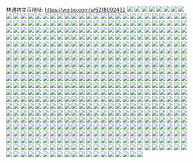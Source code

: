 林遇初主页地址: https://weibo.com/u/5218092432 
![](https://wx4.sinaimg.cn/mw2000/005H8Adagy1h8uci0vxz4j30u0140wja.jpg) 
![](https://wx4.sinaimg.cn/mw2000/005H8Adagy1h8tgzbmassj30rg12n78b.jpg) 
![](https://wx4.sinaimg.cn/mw2000/005H8Adagy1h8tgzc10wej30if09nt9c.jpg) 
![](https://wx4.sinaimg.cn/mw2000/005H8Adagy1h8tfuc4hd1j30u0140wkc.jpg) 
![](https://wx4.sinaimg.cn/mw2000/005H8Adagy1h8tfubpy7wj30u0140jwg.jpg) 
![](https://wx4.sinaimg.cn/mw2000/005H8Adagy1h8sbenghc0j30u0140wmh.jpg) 
![](https://wx4.sinaimg.cn/mw2000/005H8Adagy1h8rrro0o17j30u0140tgj.jpg) 
![](https://wx4.sinaimg.cn/mw2000/005H8Adagy1h8rrrnfdrrj30u0140wkg.jpg) 
![](https://wx4.sinaimg.cn/mw2000/005H8Adagy1h8rrrqnq3xj30u0140gqw.jpg) 
![](https://wx4.sinaimg.cn/mw2000/005H8Adagy1h8rrrr3ou7j30u013owkb.jpg) 
![](https://wx4.sinaimg.cn/mw2000/005H8Adagy1h8rrrt1ipgj30u0140dl9.jpg) 
![](https://wx4.sinaimg.cn/mw2000/005H8Adagy1h8rrrqaj91j30u0142n1r.jpg) 
![](https://wx4.sinaimg.cn/mw2000/005H8Adagy1h8otba66idj30u0140ahv.jpg) 
![](https://wx4.sinaimg.cn/mw2000/005H8Adagy1h8n7u1azaej30u01t245n.jpg) 
![](https://wx4.sinaimg.cn/mw2000/005H8Adagy1h8n7tqxzilj30u01t2dly.jpg) 
![](https://wx4.sinaimg.cn/mw2000/005H8Adagy1h8mk309jy1j30u01407am.jpg) 
![](https://wx4.sinaimg.cn/mw2000/005H8Adagy1h8mk2zjh3cj30u0140dlx.jpg) 
![](https://wx4.sinaimg.cn/mw2000/005H8Adagy1h8mjf3ofo6j30pi0hv407.jpg) 
![](https://wx4.sinaimg.cn/mw2000/005H8Adagy1h8mhmccnaej30u013zjvn.jpg) 
![](https://wx4.sinaimg.cn/mw2000/005H8Adagy1h8mhme6ibxj30u014078c.jpg) 
![](https://wx4.sinaimg.cn/mw2000/005H8Adagy1h8mhmeobx6j30u0140whr.jpg) 
![](https://wx4.sinaimg.cn/mw2000/005H8Adagy1h8k5on6xk4j30u01t2n4l.jpg) 
![](https://wx4.sinaimg.cn/mw2000/005H8Adagy1h8k5sbjcanj30u01t245d.jpg) 
![](https://wx4.sinaimg.cn/mw2000/005H8Adagy1h8k5salxkgj30u01t2dn3.jpg) 
![](https://wx4.sinaimg.cn/mw2000/005H8Adagy1h8k5silh2wj30u01t245i.jpg) 
![](https://wx4.sinaimg.cn/mw2000/005H8Adagy1h8k5vsl9zbj30u01t20y7.jpg) 
![](https://wx4.sinaimg.cn/mw2000/005H8Adagy1h8k5t1z4xbj30u01t2dmj.jpg) 
![](https://wx4.sinaimg.cn/mw2000/005H8Adagy1h8k5uxdai3j30j915qq4t.jpg) 
![](https://wx4.sinaimg.cn/mw2000/005H8Adagy1h8k5wsxc8tj30u01t2agw.jpg) 
![](https://wx4.sinaimg.cn/mw2000/005H8Adagy1h8jrtx0l2ij30u01t2tfl.jpg) 
![](https://wx4.sinaimg.cn/mw2000/005H8Adagy1h8j2kt6mxlj30m10vpq5o.jpg) 
![](https://wx4.sinaimg.cn/mw2000/005H8Adagy1h8j2ktk8bxj31780u0n05.jpg) 
![](https://wx4.sinaimg.cn/mw2000/005H8Adagy1h8isvssxcqj30u0141dke.jpg) 
![](https://wx4.sinaimg.cn/mw2000/005H8Adagy1h8isvqm7a5j30u014046m.jpg) 
![](https://wx4.sinaimg.cn/mw2000/005H8Adagy1h8isvoosxhj30u0140ahv.jpg) 
![](https://wx4.sinaimg.cn/mw2000/005H8Adagy1h8isvsalckj30u0140k0u.jpg) 
![](https://wx4.sinaimg.cn/mw2000/005H8Adagy1h8gqphkld5j30u00u00xa.jpg) 
![](https://wx4.sinaimg.cn/mw2000/005H8Adagy1h8gqpga5jvj30r80r8dl7.jpg) 
![](https://wx4.sinaimg.cn/mw2000/005H8Adagy1h8gope0bytj30u0140tf2.jpg) 
![](https://wx4.sinaimg.cn/mw2000/005H8Adagy1h8c0c95eb5j30u00u0tcc.jpg) 
![](https://wx4.sinaimg.cn/mw2000/005H8Adagy1h886thdx7yj30u013zafx.jpg) 
![](https://wx4.sinaimg.cn/mw2000/005H8Adagy1h886y6u57uj30n607umxl.jpg) 
![](https://wx4.sinaimg.cn/mw2000/005H8Adagy1h84x9j7yltj30u01hbqec.jpg) 
![](https://wx4.sinaimg.cn/mw2000/005H8Adagy1h84l3faquuj30u014043h.jpg) 
![](https://wx4.sinaimg.cn/mw2000/005H8Adagy1h84l3dae3tj30u014l11z.jpg) 
![](https://wx4.sinaimg.cn/mw2000/005H8Adagy1h84l3gfbtpj30u01hdqbj.jpg) 
![](https://wx4.sinaimg.cn/mw2000/005H8Adagy1h84l3ft9qvj30u0140jwk.jpg) 
![](https://wx4.sinaimg.cn/mw2000/005H8Adagy1h84l3eis9aj30u0140qau.jpg) 
![](https://wx4.sinaimg.cn/mw2000/005H8Adagy1h84l3gwzbzj30u0140akx.jpg) 
![](https://wx4.sinaimg.cn/mw2000/005H8Adagy1h84l3dttqaj30u014ith7.jpg) 
![](https://wx4.sinaimg.cn/mw2000/005H8Adagy1h84l3hhxjkj30u0140dr5.jpg) 
![](https://wx4.sinaimg.cn/mw2000/005H8Adagy1h81imgfh30j30u0140tfk.jpg) 
![](https://wx4.sinaimg.cn/mw2000/005H8Adagy1h81imcrf12j30u01hcn58.jpg) 
![](https://wx4.sinaimg.cn/mw2000/005H8Adagy1h81infwm28j31hc0u0qaw.jpg) 
![](https://wx4.sinaimg.cn/mw2000/005H8Adagy1h81imdpipyj30u0140teu.jpg) 
![](https://wx4.sinaimg.cn/mw2000/005H8Adagy1h81infbmesj31hc0u0tgw.jpg) 
![](https://wx4.sinaimg.cn/mw2000/005H8Adagy1h81imf2mpbj31400u0agv.jpg) 
![](https://wx4.sinaimg.cn/mw2000/005H8Adagy1h80c1517jyj31400u0wl6.jpg) 
![](https://wx4.sinaimg.cn/mw2000/005H8Adagy1h7y1os021rj30u0140n27.jpg) 
![](https://wx4.sinaimg.cn/mw2000/005H8Adagy1h7y1oo6ipxj30u0140tes.jpg) 
![](https://wx4.sinaimg.cn/mw2000/005H8Adagy1h7xtchdi08j30u01hcgu3.jpg) 
![](https://wx4.sinaimg.cn/mw2000/005H8Adagy1h7wyqgkuraj30u01t2q69.jpg) 
![](https://wx4.sinaimg.cn/mw2000/005H8Adagy1h7wyq1n3jmj30ha0n2tb7.jpg) 
![](https://wx4.sinaimg.cn/mw2000/005H8Adagy1h7w1ave0o4j30u01t2djg.jpg) 
![](https://wx4.sinaimg.cn/mw2000/005H8Adagy1h7w1au9p9tj30u01t2n16.jpg) 
![](https://wx4.sinaimg.cn/mw2000/005H8Adagy1h7w1at9783j30u01t2n1g.jpg) 
![](https://wx4.sinaimg.cn/mw2000/005H8Adagy1h7w1c096hej30u01t2tc1.jpg) 
![](https://wx4.sinaimg.cn/mw2000/005H8Adagy1h7upkwxtf0j30u0136wnl.jpg) 
![](https://wx4.sinaimg.cn/mw2000/005H8Adagy1h7upkxdvtkj30u0140k19.jpg) 
![](https://wx4.sinaimg.cn/mw2000/005H8Adagy1h7upkvuylsj30my0un42u.jpg) 
![](https://wx4.sinaimg.cn/mw2000/005H8Adagy1h7upkwc8n4j30u01400y4.jpg) 
![](https://wx4.sinaimg.cn/mw2000/005H8Adagy1h7upkzgol8j30u0140jxn.jpg) 
![](https://wx4.sinaimg.cn/mw2000/005H8Adagy1h7to7wnc9kj30u012wgwx.jpg) 
![](https://wx4.sinaimg.cn/mw2000/005H8Adagy1h7to7wznzpj30u014010z.jpg) 
![](https://wx4.sinaimg.cn/mw2000/005H8Adagy1h7to7vulurj30u01414b2.jpg) 
![](https://wx4.sinaimg.cn/mw2000/005H8Adagy1h7to7xhjfdj30u013xqc1.jpg) 
![](https://wx4.sinaimg.cn/mw2000/005H8Adagy1h7r7u60kg1j30u0144qc5.jpg) 
![](https://wx4.sinaimg.cn/mw2000/005H8Adagy1h7r7u4mgzsj30u0140tf8.jpg) 
![](https://wx4.sinaimg.cn/mw2000/005H8Adagy1h7pwkgcirnj30ss1f6n2w.jpg) 
![](https://wx4.sinaimg.cn/mw2000/005H8Adagy1h7p8culjkdj30u0140jy2.jpg) 
![](https://wx4.sinaimg.cn/mw2000/005H8Adagy1h7nt1uar4uj31910u0n0r.jpg) 
![](https://wx4.sinaimg.cn/mw2000/005H8Adagy1h7nt1qn4x9j31900u0diu.jpg) 
![](https://wx4.sinaimg.cn/mw2000/005H8Adagy1h7nt1pttjrj31900u0mz0.jpg) 
![](https://wx4.sinaimg.cn/mw2000/005H8Adagy1h7nt1urj05j31900u0q4d.jpg) 
![](https://wx4.sinaimg.cn/mw2000/005H8Adagy1h7ng2vwfzaj318y0u00wo.jpg) 
![](https://wx4.sinaimg.cn/mw2000/005H8Adagy1h7ng2fkg9xj318y0u0aeg.jpg) 
![](https://wx4.sinaimg.cn/mw2000/005H8Adagy1h7ng2gj025j318x0u0786.jpg) 
![](https://wx4.sinaimg.cn/mw2000/005H8Adagy1h7ml05lbk9j30u014044c.jpg) 
![](https://wx4.sinaimg.cn/mw2000/005H8Adagy1h7ml04dd16j30u0140dlv.jpg) 
![](https://wx4.sinaimg.cn/mw2000/005H8Adagy1h7ml085yg8j30u0140tit.jpg) 
![](https://wx4.sinaimg.cn/mw2000/005H8Adagy1h7ml068xadj30u013yn6m.jpg) 
![](https://wx4.sinaimg.cn/mw2000/005H8Adagy1h7lizgyvi2j30u00u6jxt.jpg) 
![](https://wx4.sinaimg.cn/mw2000/005H8Adagy1h7lim97yu9j30u018vdhy.jpg) 
![](https://wx4.sinaimg.cn/mw2000/005H8Adagy1h7limacbcsj30u01dlmzy.jpg) 
![](https://wx4.sinaimg.cn/mw2000/005H8Adagy1h7limawledj30u01dljv9.jpg) 
![](https://wx4.sinaimg.cn/mw2000/005H8Adagy1h7lfpqy1urj30u0150k11.jpg) 
![](https://wx4.sinaimg.cn/mw2000/005H8Adagy1h7lfpp2ijej30u014igvx.jpg) 
![](https://wx4.sinaimg.cn/mw2000/005H8Adagy1h7lfpqa7gxj30u014046k.jpg) 
![](https://wx4.sinaimg.cn/mw2000/005H8Adagy1h7lfmuufl1j30k9100td2.jpg) 
![](https://wx4.sinaimg.cn/mw2000/005H8Adagy1h7lfmw7q0hj30u01he7cs.jpg) 
![](https://wx4.sinaimg.cn/mw2000/005H8Adagy1h7k3ocplg5j30u0140afr.jpg) 
![](https://wx4.sinaimg.cn/mw2000/005H8Adagy1h7k7aj4masj30u01hd7e2.jpg) 
![](https://wx4.sinaimg.cn/mw2000/005H8Adagy1h7k3obx72jj30u013yael.jpg) 
![](https://wx4.sinaimg.cn/mw2000/005H8Adagy1h7k7e08turj30u01t2n1w.jpg) 
![](https://wx4.sinaimg.cn/mw2000/005H8Adagy1h7j82dtzymj30u0140wlh.jpg) 
![](https://wx4.sinaimg.cn/mw2000/005H8Adagy1h7j82d5tcej30u0140q9g.jpg) 
![](https://wx4.sinaimg.cn/mw2000/005H8Adagy1h7j6jehwwwj30u0140n3c.jpg) 
![](https://wx4.sinaimg.cn/mw2000/005H8Adagy1h7j6jjwbtmj30t21fntes.jpg) 
![](https://wx4.sinaimg.cn/mw2000/005H8Adagy1h7hq5105bgj30u013t46g.jpg) 
![](https://wx4.sinaimg.cn/mw2000/005H8Adagy1h7htc5v7toj30u0140ahf.jpg) 
![](https://wx4.sinaimg.cn/mw2000/005H8Adagy1h7gqmo2vqoj30u0140gnh.jpg) 
![](https://wx4.sinaimg.cn/mw2000/005H8Adagy1h7gqmwh1nwj30u01hcjsm.jpg) 
![](https://wx4.sinaimg.cn/mw2000/005H8Adagy1h7flw0r1lvj31p330m7tv.jpg) 
![](https://wx4.sinaimg.cn/mw2000/005H8Adagy1h7flvzhr77j319d28nmyt.jpg) 
![](https://wx4.sinaimg.cn/mw2000/005H8Adagy1h7fj8ua35pj313y1han0d.jpg) 
![](https://wx4.sinaimg.cn/mw2000/005H8Adagy1h7fj9mwsc5j31zo2nwqv5.jpg) 
![](https://wx4.sinaimg.cn/mw2000/005H8Adagy1h7derv8yx4j320d2q2tzl.jpg) 
![](https://wx4.sinaimg.cn/mw2000/005H8Adagy1h7deru54iaj325c2xbazo.jpg) 
![](https://wx4.sinaimg.cn/mw2000/005H8Adagy1h7c46b11g1j31mj262e3a.jpg) 
![](https://wx4.sinaimg.cn/mw2000/005H8Adagy1h79urfhlt4j31391mv1gz.jpg) 
![](https://wx4.sinaimg.cn/mw2000/005H8Adagy1h79v41z6x3j30wi1yc4qp.jpg) 
![](https://wx4.sinaimg.cn/mw2000/005H8Adagy1h79v76ngtlj30uv155wf8.jpg) 
![](https://wx4.sinaimg.cn/mw2000/005H8Adagy1h77bmxyxb9j31qi2bdx6p.jpg) 
![](https://wx4.sinaimg.cn/mw2000/005H8Adagy1h77bn3yo8ej31mh25xqv5.jpg) 
![](https://wx4.sinaimg.cn/mw2000/005H8Adagy1h77bmm8rirj31fs1x1hdt.jpg) 
![](https://wx4.sinaimg.cn/mw2000/005H8Adagy1h76bnhr9ovj31il20s4nr.jpg) 
![](https://wx4.sinaimg.cn/mw2000/005H8Adagy1h76bnli8qoj31jf21w1kx.jpg) 
![](https://wx4.sinaimg.cn/mw2000/005H8Adagy1h72i3oactlj30t8127tel.jpg) 
![](https://wx4.sinaimg.cn/mw2000/005H8Adagy1h71dkmz40pj31sc2ds7wi.jpg) 
![](https://wx4.sinaimg.cn/mw2000/005H8Adagy1h70t4pqtn4j30wh0nf0xt.jpg) 
![](https://wx4.sinaimg.cn/mw2000/005H8Adagy1h70te6ybskj30vz0mi779.jpg) 
![](https://wx4.sinaimg.cn/mw2000/005H8Adagy1h70t4q90nzj30wh0ewq51.jpg) 
![](https://wx4.sinaimg.cn/mw2000/005H8Adagy1h70t4p1em5j30vg08wwf1.jpg) 
![](https://wx4.sinaimg.cn/mw2000/005H8Adagy1h70ta9rubkj30wi09odhb.jpg) 
![](https://wx4.sinaimg.cn/mw2000/005H8Adagy1h70teb9xp1j30sn0hijta.jpg) 
![](https://wx4.sinaimg.cn/mw2000/005H8Adagy1h6zc9vdvyrj30ua1huws1.jpg) 
![](https://wx4.sinaimg.cn/mw2000/005H8Adagy1h6x3rjiqa6j313t1yr7ko.jpg) 
![](https://wx4.sinaimg.cn/mw2000/005H8Adagy1h6x3rlj73yj30yz1q5h13.jpg) 
![](https://wx4.sinaimg.cn/mw2000/005H8Adaly1h6vdzzulvxj326f2wkhdt.jpg) 
![](https://wx4.sinaimg.cn/mw2000/005H8Adaly1h6ve07e52mj30wi1yce81.jpg) 
![](https://wx4.sinaimg.cn/mw2000/005H8Adaly1h6urqsdhtkj31sc2dstj7.jpg) 
![](https://wx4.sinaimg.cn/mw2000/005H8Adaly1h6urqtykbbj31rp2cxaj0.jpg) 
![](https://wx4.sinaimg.cn/mw2000/005H8Adaly1h6sgw3hpbkj32dr367u0y.jpg) 
![](https://wx4.sinaimg.cn/mw2000/005H8Adaly1h6rnq3d1qcj31pv2ahe4y.jpg) 
![](https://wx4.sinaimg.cn/mw2000/005H8Adaly1h6rnu8m934j30nq08bjsd.jpg) 
![](https://wx4.sinaimg.cn/mw2000/005H8Adaly1h6qdhq99tgj30po0zddj8.jpg) 
![](https://wx4.sinaimg.cn/mw2000/005H8Adaly1h6q8zt6qpej30wi1ycdmk.jpg) 
![](https://wx4.sinaimg.cn/mw2000/005H8Adaly1h6q8zswmemj30wi1ycako.jpg) 
![](https://wx4.sinaimg.cn/mw2000/005H8Adaly1h6p2ti3q0uj32182pmqbh.jpg) 
![](https://wx4.sinaimg.cn/mw2000/005H8Adaly1h6o3duli2dj31uo2g7e81.jpg) 
![](https://wx4.sinaimg.cn/mw2000/005H8Adaly1h6o3dpsje6j31mc25vdm2.jpg) 
![](https://wx4.sinaimg.cn/mw2000/005H8Adaly1h6npkj684lj31401hcdvr.jpg) 
![](https://wx4.sinaimg.cn/mw2000/005H8Adaly1h6mjm4sxsqj317s25tn3z.jpg) 
![](https://wx4.sinaimg.cn/mw2000/005H8Adaly1h6mjm12ze9j31kp2stwxs.jpg) 
![](https://wx4.sinaimg.cn/mw2000/005H8Adaly1h6mjm7sxgzj316o23uhbj.jpg) 
![](https://wx4.sinaimg.cn/mw2000/005H8Adaly1h6lrfqrnmxj32c0340dyy.jpg) 
![](https://wx4.sinaimg.cn/mw2000/005H8Adaly1h6lfylw9koj31y52lh4bb.jpg) 
![](https://wx4.sinaimg.cn/mw2000/005H8Adaly1h6lfyx0123j31cu1zkq8u.jpg) 
![](https://wx4.sinaimg.cn/mw2000/005H8Adaly1h6jba7izzfj31pn2a77wh.jpg) 
![](https://wx4.sinaimg.cn/mw2000/005H8Adaly1h6j5n9kwn0j32782wfqec.jpg) 
![](https://wx4.sinaimg.cn/mw2000/005H8Adaly1h6j5nsmyovj31yn2kyaho.jpg) 
![](https://wx4.sinaimg.cn/mw2000/005H8Adaly1h6j5ohirzmj31q02agb29.jpg) 
![](https://wx4.sinaimg.cn/mw2000/005H8Adaly1h6j5nnjvwsj31jk222e81.jpg) 
![](https://wx4.sinaimg.cn/mw2000/005H8Adaly1h6j5o9sihwj30wi1yck69.jpg) 
![](https://wx4.sinaimg.cn/mw2000/005H8Adaly1h6h2j0l9i1j321u1kwtc2.jpg) 
![](https://wx4.sinaimg.cn/mw2000/005H8Adaly1h6h2lzf622j31mx26ku0x.jpg) 
![](https://wx4.sinaimg.cn/mw2000/005H8Adaly1h6h2jm95nqj30wi1yce47.jpg) 
![](https://wx4.sinaimg.cn/mw2000/005H8Adaly1h6h2mpsruqj31rj2cqkjl.jpg) 
![](https://wx4.sinaimg.cn/mw2000/005H8Adaly1h6h2ldosasj30wi1yc7wh.jpg) 
![](https://wx4.sinaimg.cn/mw2000/005H8Adaly1h6f76asrooj31401hc1kx.jpg) 
![](https://wx4.sinaimg.cn/mw2000/005H8Adaly1h6do664dv9j30v515j472.jpg) 
![](https://wx4.sinaimg.cn/mw2000/005H8Adaly1h6az6jw9cvj30wi1ycwrc.jpg) 
![](https://wx4.sinaimg.cn/mw2000/005H8Adaly1h6az6o4o6bj30wi1yc7ha.jpg) 
![](https://wx4.sinaimg.cn/mw2000/005H8Adaly1h6az6g0qysj30wi1yc7g3.jpg) 
![](https://wx4.sinaimg.cn/mw2000/005H8Adaly1h6av2rod6gj30wi0aswfz.jpg) 
![](https://wx4.sinaimg.cn/mw2000/005H8Adaly1h6av2rh4vwj30wi0emjud.jpg) 
![](https://wx4.sinaimg.cn/mw2000/005H8Adaly1h6av2t9f4aj30wh1keakk.jpg) 
![](https://wx4.sinaimg.cn/mw2000/005H8Adaly1h68yy7o4r9j31kw23uwjo.jpg) 
![](https://wx4.sinaimg.cn/mw2000/005H8Adaly1h68yydvc3yj322q2rnwok.jpg) 
![](https://wx4.sinaimg.cn/mw2000/005H8Adaly1h68yxqb5l9j31hb1z3q76.jpg) 
![](https://wx4.sinaimg.cn/mw2000/005H8Adaly1h67vc7wacqj30wi1yc4hq.jpg) 
![](https://wx4.sinaimg.cn/mw2000/005H8Adaly1h67rsbppumj327h2xy1l0.jpg) 
![](https://wx4.sinaimg.cn/mw2000/005H8Adaly1h60ryo15n7j31rf2ckhdt.jpg) 
![](https://wx4.sinaimg.cn/mw2000/005H8Adaly1h60ryjcxu7j31lj24ox69.jpg) 
![](https://wx4.sinaimg.cn/mw2000/005H8Adaly1h60rxxbxidj322m3401ky.jpg) 
![](https://wx4.sinaimg.cn/mw2000/005H8Adaly1h60ryg1n9cj322m340kjm.jpg) 
![](https://wx4.sinaimg.cn/mw2000/005H8Adaly1h5vze85m9jj30wi1ycanq.jpg) 
![](https://wx4.sinaimg.cn/mw2000/005H8Adaly1h5rnzra4rjj30w516v137.jpg) 
![](https://wx4.sinaimg.cn/mw2000/005H8Adaly1h5rnzqrirwj30ts13pair.jpg) 
![](https://wx4.sinaimg.cn/mw2000/005H8Adaly1h5qg7d89tyj31qs2bpb29.jpg) 
![](https://wx4.sinaimg.cn/mw2000/005H8Adaly1h5qg7cbn3oj31sa2dqb29.jpg) 
![](https://wx4.sinaimg.cn/mw2000/005H8Adaly1h5pedvaajlj30wi1ycdxl.jpg) 
![](https://wx4.sinaimg.cn/mw2000/005H8Adaly1h5pedl3ufsj30wi1yc4l5.jpg) 
![](https://wx4.sinaimg.cn/mw2000/005H8Adaly1h5pee4qudsj30wi1yckcm.jpg) 
![](https://wx4.sinaimg.cn/mw2000/005H8Adaly1h5peehfhivj30wi1yc7ui.jpg) 
![](https://wx4.sinaimg.cn/mw2000/005H8Adaly1h5peev2ciij30wi1yctxf.jpg) 
![](https://wx4.sinaimg.cn/mw2000/005H8Adaly1h5pefc6eodj30wi1yc1kx.jpg) 
![](https://wx4.sinaimg.cn/mw2000/005H8Adaly1h5pefvrjk3j30wi1ycb29.jpg) 
![](https://wx4.sinaimg.cn/mw2000/005H8Adaly1h5peghjy8sj30wi1yc4qp.jpg) 
![](https://wx4.sinaimg.cn/mw2000/005H8Adaly1h5pegxqdjpj30wi1yc1kx.jpg) 
![](https://wx4.sinaimg.cn/mw2000/005H8Adaly1h5ke1ntaerj31nn27jb29.jpg) 
![](https://wx4.sinaimg.cn/mw2000/005H8Adaly1h5jo7ga18vj30qi1b446u.jpg) 
![](https://wx4.sinaimg.cn/mw2000/005H8Adaly1h5jo7s3798j30tn1gqdqt.jpg) 
![](https://wx4.sinaimg.cn/mw2000/005H8Adaly1h5jo7opp7lj32c03404qq.jpg) 
![](https://wx4.sinaimg.cn/mw2000/005H8Adaly1h5jo7f8zvlj31r42c6kjl.jpg) 
![](https://wx4.sinaimg.cn/mw2000/005H8Adaly1h5jo7qz2txj327i2vwe81.jpg) 
![](https://wx4.sinaimg.cn/mw2000/005H8Adaly1h5jmxe5mikj30zy1bo16q.jpg) 
![](https://wx4.sinaimg.cn/mw2000/005H8Adaly1h5jmxjll60j31tc2jle81.jpg) 
![](https://wx4.sinaimg.cn/mw2000/005H8Adaly1h5g64wc75zj30us1517bk.jpg) 
![](https://wx4.sinaimg.cn/mw2000/005H8Adaly1h5g64rkn7ij30st12f42x.jpg) 
![](https://wx4.sinaimg.cn/mw2000/005H8Adaly1h5g64wvhycj31gc1xsdpl.jpg) 
![](https://wx4.sinaimg.cn/mw2000/005H8Adaly1h57xauymi8j30u0190q8z.jpg) 
![](https://wx4.sinaimg.cn/mw2000/005H8Adaly1h57xawffhej30u01927b6.jpg) 
![](https://wx4.sinaimg.cn/mw2000/005H8Adaly1h57xaxateaj30u0191gsd.jpg) 
![](https://wx4.sinaimg.cn/mw2000/005H8Adaly1h57xayhwrkj30u0191wlc.jpg) 
![](https://wx4.sinaimg.cn/mw2000/005H8Adaly1h57xb05e30j30u0191tfk.jpg) 
![](https://wx4.sinaimg.cn/mw2000/005H8Adaly1h57xau16fvj30u0191dm5.jpg) 
![](https://wx4.sinaimg.cn/mw2000/005H8Adaly1h57s6lztj6j30u014e0wj.jpg) 
![](https://wx4.sinaimg.cn/mw2000/005H8Adaly1h57s6mr781j30u01400z1.jpg) 
![](https://wx4.sinaimg.cn/mw2000/005H8Adaly1h57s6lc5t1j30u013tn3c.jpg) 
![](https://wx4.sinaimg.cn/mw2000/005H8Adaly1h57s6nuf20j30u0141wls.jpg) 
![](https://wx4.sinaimg.cn/mw2000/005H8Adaly1h56ymvvgkfj30u00u0whu.jpg) 
![](https://wx4.sinaimg.cn/mw2000/005H8Adaly1h54oqaplf0j30u019079e.jpg) 
![](https://wx4.sinaimg.cn/mw2000/005H8Adaly1h54oqbofyrj30u01910xq.jpg) 
![](https://wx4.sinaimg.cn/mw2000/005H8Adaly1h50wh9c4qhj30u014141c.jpg) 
![](https://wx4.sinaimg.cn/mw2000/005H8Adaly1h50wh8tgetj30u0140whi.jpg) 
![](https://wx4.sinaimg.cn/mw2000/005H8Adaly1h4zrdm9qd1j30u0140al8.jpg) 
![](https://wx4.sinaimg.cn/mw2000/005H8Adaly1h4ucv32hh3j30u013813h.jpg) 
![](https://wx4.sinaimg.cn/mw2000/005H8Adaly1h4ucv4aeduj30u0140456.jpg) 
![](https://wx4.sinaimg.cn/mw2000/005H8Adaly1h4ucv4ma7bj30u0140n60.jpg) 
![](https://wx4.sinaimg.cn/mw2000/005H8Adaly1h4ucv4xfx9j30u0140k1g.jpg) 
![](https://wx4.sinaimg.cn/mw2000/005H8Adaly1h4ucmj72dij30u0140wio.jpg) 
![](https://wx4.sinaimg.cn/mw2000/005H8Adaly1h4rsm9crwrj30u0140gvx.jpg) 
![](https://wx4.sinaimg.cn/mw2000/005H8Adaly1h4qoyy7mg9j30u013z11d.jpg) 
![](https://wx4.sinaimg.cn/mw2000/005H8Adaly1h4qoyz3ya6j30mi0tztdb.jpg) 
![](https://wx4.sinaimg.cn/mw2000/005H8Adaly1h4pijnvblsj30u0140k1n.jpg) 
![](https://wx4.sinaimg.cn/mw2000/005H8Adaly1h4pijs7gyvj30u01407dt.jpg) 
![](https://wx4.sinaimg.cn/mw2000/005H8Adaly1h4pijp53ncj30u013zn72.jpg) 
![](https://wx4.sinaimg.cn/mw2000/005H8Adaly1h4pijqx7yzj30u013zk2p.jpg) 
![](https://wx4.sinaimg.cn/mw2000/005H8Adaly1h4of79t6huj30u013yq7g.jpg) 
![](https://wx4.sinaimg.cn/mw2000/005H8Adaly1h4lwqu4uuej30u013itif.jpg) 
![](https://wx4.sinaimg.cn/mw2000/005H8Adaly1h4lwqv65cqj30u0140n09.jpg) 
![](https://wx4.sinaimg.cn/mw2000/005H8Adaly1h4lwr4x89yj30u0140agu.jpg) 
![](https://wx4.sinaimg.cn/mw2000/005H8Adaly1h4lwr0w39zj30u0140qcd.jpg) 
![](https://wx4.sinaimg.cn/mw2000/005H8Adaly1h4lwr3ns1nj30u014046o.jpg) 
![](https://wx4.sinaimg.cn/mw2000/005H8Adaly1h4lwr22smij30u0140gso.jpg) 
![](https://wx4.sinaimg.cn/mw2000/005H8Adaly1h4lwqyemk4j30u013ztf2.jpg) 
![](https://wx4.sinaimg.cn/mw2000/005H8Adaly1h4lwqwy61nj30u0140n55.jpg) 
![](https://wx4.sinaimg.cn/mw2000/005H8Adaly1h4jygvm43nj30u0140gnx.jpg) 
![](https://wx4.sinaimg.cn/mw2000/005H8Adaly1h4jygwa4o8j30u0140q5m.jpg) 
![](https://wx4.sinaimg.cn/mw2000/005H8Adaly1h4jygvz16aj30u01400vo.jpg) 
![](https://wx4.sinaimg.cn/mw2000/005H8Adaly1h4ioqc0n4sj30u0140dod.jpg) 
![](https://wx4.sinaimg.cn/mw2000/005H8Adaly1h4ioqdratxj30u013kdpc.jpg) 
![](https://wx4.sinaimg.cn/mw2000/005H8Adaly1h4ioqa58udj30u013ygta.jpg) 
![](https://wx4.sinaimg.cn/mw2000/005H8Adaly1h4im2h6l51j30u0141n1s.jpg) 
![](https://wx4.sinaimg.cn/mw2000/005H8Adaly1h4hgtl72pdj30u0140n3b.jpg) 
![](https://wx4.sinaimg.cn/mw2000/005H8Adaly1h4hgtmddxij30u0141gsw.jpg) 
![](https://wx4.sinaimg.cn/mw2000/005H8Adaly1h4fzmrdvrzj30u0140aj7.jpg) 
![](https://wx4.sinaimg.cn/mw2000/005H8Adaly1h4fzmpw91cj30u0140gvr.jpg) 
![](https://wx4.sinaimg.cn/mw2000/005H8Adaly1h4fzn8tvvsj30ty13wdn6.jpg) 
![](https://wx4.sinaimg.cn/mw2000/005H8Adaly1h4eezxul3dj31rz2d9e81.jpg) 
![](https://wx4.sinaimg.cn/mw2000/005H8Adaly1h4eezrezn2j31ra2c37wh.jpg) 
![](https://wx4.sinaimg.cn/mw2000/005H8Adaly1h4dvtkwkzhj31va2hphdt.jpg) 
![](https://wx4.sinaimg.cn/mw2000/005H8Adaly1h4dvtlwvuzj31rp2c1tuu.jpg) 
![](https://wx4.sinaimg.cn/mw2000/005H8Adaly1h46to0etjej30u013mwoa.jpg) 
![](https://wx4.sinaimg.cn/mw2000/005H8Adaly1h40qmfqp2tj30u014046m.jpg) 
![](https://wx4.sinaimg.cn/mw2000/005H8Adaly1h40qmhf0dsj30u0140qak.jpg) 
![](https://wx4.sinaimg.cn/mw2000/005H8Adaly1h3u7r0ri5ij30u0140wn4.jpg) 
![](https://wx4.sinaimg.cn/mw2000/005H8Adaly1h3u0r0emg1j30u01407ck.jpg) 
![](https://wx4.sinaimg.cn/mw2000/005H8Adaly1h3u0r0rdvij30u013pguc.jpg) 
![](https://wx4.sinaimg.cn/mw2000/005H8Adaly1h3u0r1fsrcj30u013ln6k.jpg) 
![](https://wx4.sinaimg.cn/mw2000/005H8Adaly1h3u0r012wdj30u014112j.jpg) 
![](https://wx4.sinaimg.cn/mw2000/005H8Adagy1h3rpdnhb7qj30u0140gt7.jpg) 
![](https://wx4.sinaimg.cn/mw2000/005H8Adagy1h3rpdofldaj30u014044y.jpg) 
![](https://wx4.sinaimg.cn/mw2000/005H8Adagy1h3rpdss4qoj30u0140k0g.jpg) 
![](https://wx4.sinaimg.cn/mw2000/005H8Adagy1h3rpdrh0gpj30u0140dnc.jpg) 
![](https://wx4.sinaimg.cn/mw2000/005H8Adagy1h3rgvxr02tj30u0141tg3.jpg) 
![](https://wx4.sinaimg.cn/mw2000/005H8Adagy1h3rgvx561bj30u0140dn3.jpg) 
![](https://wx4.sinaimg.cn/mw2000/005H8Adaly1h3l0yyvdc7j30u012s7db.jpg) 
![](https://wx4.sinaimg.cn/mw2000/005H8Adaly1h3l0z2e51oj31w62g54qp.jpg) 
![](https://wx4.sinaimg.cn/mw2000/005H8Adaly1h3l0v09sbcj33402c04qr.jpg) 
![](https://wx4.sinaimg.cn/mw2000/005H8Adaly1h3l0v32vjxj329m30sqv5.jpg) 
![](https://wx4.sinaimg.cn/mw2000/005H8Adaly1h3hmk3ms4cj31c81sab29.jpg) 
![](https://wx4.sinaimg.cn/mw2000/005H8Adaly1h3hmjzbcafj31lb256b29.jpg) 
![](https://wx4.sinaimg.cn/mw2000/005H8Adaly1h3914jei0mj31k722ytyt.jpg) 
![](https://wx4.sinaimg.cn/mw2000/005H8Adaly1h37d8f8un0j31q02ao4qp.jpg) 
![](https://wx4.sinaimg.cn/mw2000/005H8Adaly1h37d720bp6j31h01xqkcu.jpg) 
![](https://wx4.sinaimg.cn/mw2000/005H8Adaly1h37d710wd7j31p328hnpd.jpg) 
![](https://wx4.sinaimg.cn/mw2000/005H8Adaly1h35fgjuvfgj31gn1y7b29.jpg) 
![](https://wx4.sinaimg.cn/mw2000/005H8Adaly1h35fgooph6j31j921i7wh.jpg) 
![](https://wx4.sinaimg.cn/mw2000/005H8Adaly1h327slscsuj322s2r5u0x.jpg) 
![](https://wx4.sinaimg.cn/mw2000/005H8Adaly1h327sfojcfj31sr2cmb29.jpg) 
![](https://wx4.sinaimg.cn/mw2000/005H8Adaly1h2t390whwkj31rj2cpb29.jpg) 
![](https://wx4.sinaimg.cn/mw2000/005H8Adaly1h2t3994g29j30u01hc49i.jpg) 
![](https://wx4.sinaimg.cn/mw2000/005H8Adaly1h2t39aedxvj32c03401ky.jpg) 
![](https://wx4.sinaimg.cn/mw2000/005H8Adaly1h2poswk50lj30wi1yc4qp.jpg) 
![](https://wx4.sinaimg.cn/mw2000/005H8Adaly1h2poqpnld0j318w0xoh20.jpg) 
![](https://wx4.sinaimg.cn/mw2000/005H8Adaly1h2posa0hkbj30wi1ycb29.jpg) 
![](https://wx4.sinaimg.cn/mw2000/005H8Adaly1h2porpny4dj32c0340npe.jpg) 
![](https://wx4.sinaimg.cn/mw2000/005H8Adaly1h2kq8arckqj30wi1ycwx6.jpg) 
![](https://wx4.sinaimg.cn/mw2000/005H8Adaly1h2kq81iuw6j30n90rpdht.jpg) 
![](https://wx4.sinaimg.cn/mw2000/005H8Adaly1h2kqg0ttapj30k70zwte1.jpg) 
![](https://wx4.sinaimg.cn/mw2000/005H8Adaly1h2ilqpzpgjj32c033vqv6.jpg) 
![](https://wx4.sinaimg.cn/mw2000/005H8Adaly1h2h2llaq1wj31ae1aeqj3.jpg) 
![](https://wx4.sinaimg.cn/mw2000/005H8Adaly1h2fydd77nvj314e1hugz7.jpg) 
![](https://wx4.sinaimg.cn/mw2000/005H8Adaly1h2fydweokjj31km1kmh2u.jpg) 
![](https://wx4.sinaimg.cn/mw2000/005H8Adaly1h2fydwpsj9j30md0ah3yx.jpg) 
![](https://wx4.sinaimg.cn/mw2000/005H8Adaly1h2fye59by2j33402c0e82.jpg) 
![](https://wx4.sinaimg.cn/mw2000/005H8Adaly1h2fyde28wtj30sg1pj42j.jpg) 
![](https://wx4.sinaimg.cn/mw2000/005H8Adaly1h2aprr9jqjj31s12o3hdt.jpg) 
![](https://wx4.sinaimg.cn/mw2000/005H8Adaly1h2aprx6t9pj322f33nqv5.jpg) 
![](https://wx4.sinaimg.cn/mw2000/005H8Adaly1h27ohqz3tbj30wi0w57cy.jpg) 
![](https://wx4.sinaimg.cn/mw2000/005H8Adaly1h27ohpg2z8j30wi1ycqdf.jpg) 
![](https://wx4.sinaimg.cn/mw2000/005H8Adaly1h27ohrtno0j30wi1ycn4s.jpg) 
![](https://wx4.sinaimg.cn/mw2000/005H8Adaly1h27oizj7e1j313t1h37pr.jpg) 
![](https://wx4.sinaimg.cn/mw2000/005H8Adaly1h279rsnqnyj31sc1sc1kx.jpg) 
![](https://wx4.sinaimg.cn/mw2000/005H8Adaly1h279rokt9vj31sc1sc1kx.jpg) 
![](https://wx4.sinaimg.cn/mw2000/005H8Adaly1h26rrx3x4bj32c033vu0y.jpg) 
![](https://wx4.sinaimg.cn/mw2000/005H8Adaly1h26rs7qo2aj32c033vqv6.jpg) 
![](https://wx4.sinaimg.cn/mw2000/005H8Adaly1h24ezt4bazj31sc2dstk8.jpg) 
![](https://wx4.sinaimg.cn/mw2000/005H8Adaly1h24f0oex0uj30wi1yc1kx.jpg) 
![](https://wx4.sinaimg.cn/mw2000/005H8Adaly1h24f1fql22j30wi1ycb29.jpg) 
![](https://wx4.sinaimg.cn/mw2000/005H8Adaly1h24f2wufbgj31sc2dsu0x.jpg) 
![](https://wx4.sinaimg.cn/mw2000/005H8Adaly1h24f3d16s2j30vg0f3q3q.jpg) 
![](https://wx4.sinaimg.cn/mw2000/005H8Adaly1h24f3dn0auj30n30ut0xh.jpg) 
![](https://wx4.sinaimg.cn/mw2000/005H8Adaly1h23mazar2pj31mm2w9e81.jpg) 
![](https://wx4.sinaimg.cn/mw2000/005H8Adaly1h23mb2uuauj31nf2xmb29.jpg) 
![](https://wx4.sinaimg.cn/mw2000/005H8Adaly1h23maw9iuhj31ay2bg7oy.jpg) 
![](https://wx4.sinaimg.cn/mw2000/005H8Adaly1h1x8cspchoj30wi1ycn8q.jpg) 
![](https://wx4.sinaimg.cn/mw2000/005H8Adaly1h1tb2hbvcoj32903001ky.jpg) 
![](https://wx4.sinaimg.cn/mw2000/005H8Adaly1h1tb2f65juj32c0340b2a.jpg) 
![](https://wx4.sinaimg.cn/mw2000/005H8Adaly1h1s7hxtasnj311e1duapf.jpg) 
![](https://wx4.sinaimg.cn/mw2000/005H8Adaly1h1s7hz34vjj310z1db18k.jpg) 
![](https://wx4.sinaimg.cn/mw2000/005H8Adaly1h1r1m2ukx9j31sc2ds1kx.jpg) 
![](https://wx4.sinaimg.cn/mw2000/005H8Adaly1h1r1m5ds13j31p129e1kx.jpg) 
![](https://wx4.sinaimg.cn/mw2000/005H8Adaly1h1okafxv74j31sc2dse81.jpg) 
![](https://wx4.sinaimg.cn/mw2000/005H8Adaly1h1obq9mrcpj30wi1ycauj.jpg) 
![](https://wx4.sinaimg.cn/mw2000/005H8Adaly1h1obnb4toyj32c0340x6q.jpg) 
![](https://wx4.sinaimg.cn/mw2000/005H8Adaly1h1obnx8gr0j30w30i2q6t.jpg) 
![](https://wx4.sinaimg.cn/mw2000/005H8Adaly1h1obo0u5dlj30wi1ycb29.jpg) 
![](https://wx4.sinaimg.cn/mw2000/005H8Adaly1h1ndenik2dj30ut0ut7do.jpg) 
![](https://wx4.sinaimg.cn/mw2000/005H8Adaly1h1lwlf7gr2j30sg0sgq7o.jpg) 
![](https://wx4.sinaimg.cn/mw2000/005H8Adaly1h1lwlhm4jpj32c0340kjl.jpg) 
![](https://wx4.sinaimg.cn/mw2000/005H8Adaly1h1l2cpfzavj31pj2a2neg.jpg) 
![](https://wx4.sinaimg.cn/mw2000/005H8Adaly1h1l2co6cmdj31xm2kux25.jpg) 
![](https://wx4.sinaimg.cn/mw2000/005H8Adaly1h1l2cs43anj31vx2ikb29.jpg) 
![](https://wx4.sinaimg.cn/mw2000/005H8Adaly1h1k0hwmbxij31qo2d81kx.jpg) 
![](https://wx4.sinaimg.cn/mw2000/005H8Adaly1h1k0hysnvxj31td2f54qp.jpg) 
![](https://wx4.sinaimg.cn/mw2000/005H8Adaly1h1k0i0h1lhj31qw2bv1kx.jpg) 
![](https://wx4.sinaimg.cn/mw2000/005H8Adaly1h1k0i2ijoij31yf2lwb29.jpg) 
![](https://wx4.sinaimg.cn/mw2000/005H8Adaly1h1ig9t8wmcj30u01hcqkj.jpg) 
![](https://wx4.sinaimg.cn/mw2000/005H8Adaly1h1ig84arqcj30wi1ycnn2.jpg) 
![](https://wx4.sinaimg.cn/mw2000/005H8Adaly1h1ig85kngaj30u01sxdpm.jpg) 
![](https://wx4.sinaimg.cn/mw2000/005H8Adaly1h1hq4tmqqej32c033v7wk.jpg) 
![](https://wx4.sinaimg.cn/mw2000/005H8Adaly1h1hq430yl5j32c033v7wk.jpg) 
![](https://wx4.sinaimg.cn/mw2000/005H8Adaly1h1f7augqy0j308q0fjdht.jpg) 
![](https://wx4.sinaimg.cn/mw2000/005H8Adaly1h1f7beoh14j313y1hch0s.jpg) 
![](https://wx4.sinaimg.cn/mw2000/005H8Adaly1h1f7bo5p4dj30u01hck4j.jpg) 
![](https://wx4.sinaimg.cn/mw2000/005H8Adaly1h1eglb0xmpj30wi0hwdh8.jpg) 
![](https://wx4.sinaimg.cn/mw2000/005H8Adaly1h1c4p9vmr6j30sk0e275t.jpg) 
![](https://wx4.sinaimg.cn/mw2000/005H8Adaly1h1c4p9jp8jj30vu0e2gn4.jpg) 
![](https://wx4.sinaimg.cn/mw2000/005H8Adaly1h192cmuyihj31a11peaxx.jpg) 
![](https://wx4.sinaimg.cn/mw2000/005H8Adaly1h192d11zibj30wi1ycn1z.jpg) 
![](https://wx4.sinaimg.cn/mw2000/005H8Adaly1h192d0i14wj30wi0h4abc.jpg) 
![](https://wx4.sinaimg.cn/mw2000/005H8Adaly1h188nim00zj32342s5b2a.jpg) 
![](https://wx4.sinaimg.cn/mw2000/005H8Adaly1h188muiv2zj31981ob7wh.jpg) 
![](https://wx4.sinaimg.cn/mw2000/005H8Adaly1h15y4kzo4xj325s2vo1ky.jpg) 
![](https://wx4.sinaimg.cn/mw2000/005H8Adaly1h15y4nj7hrj327v2yhnpd.jpg) 
![](https://wx4.sinaimg.cn/mw2000/005H8Adaly1h15y4pnd2ij31qo1qo7wh.jpg) 
![](https://wx4.sinaimg.cn/mw2000/005H8Adaly1h15y4rq6r3j31sc1sc4qp.jpg) 
![](https://wx4.sinaimg.cn/mw2000/005H8Adaly1h152t2ntwij314e1hcqj8.jpg) 
![](https://wx4.sinaimg.cn/mw2000/005H8Adaly1h152u8gzvuj31sc2dsqv5.jpg) 
![](https://wx4.sinaimg.cn/mw2000/005H8Adaly1h152ujmtngj30wi1yc1kx.jpg) 
![](https://wx4.sinaimg.cn/mw2000/005H8Adaly1h152u9q6kej30wi1ycwqg.jpg) 
![](https://wx4.sinaimg.cn/mw2000/005H8Adaly1h152t3ql0hj30ua1tjtfy.jpg) 
![](https://wx4.sinaimg.cn/mw2000/005H8Adaly1h13euq055vj321t2qf7wi.jpg) 
![](https://wx4.sinaimg.cn/mw2000/005H8Adaly1h13eu7gkivj31zx2nihdt.jpg) 
![](https://wx4.sinaimg.cn/mw2000/005H8Adaly1h10cumzvmsj32c033y7wj.jpg) 
![](https://wx4.sinaimg.cn/mw2000/005H8Adaly1h0z930az6xj32c033ye81.jpg) 
![](https://wx4.sinaimg.cn/mw2000/005H8Adaly1h0z9322kaqj32c033y4qq.jpg) 
![](https://wx4.sinaimg.cn/mw2000/005H8Adaly1h0y7gcoq47j31401hctug.jpg) 
![](https://wx4.sinaimg.cn/mw2000/005H8Adaly1h0y7hqcjidj32c03407wi.jpg) 
![](https://wx4.sinaimg.cn/mw2000/005H8Adaly1h0y7gbsfw2j30wi1yctl3.jpg) 
![](https://wx4.sinaimg.cn/mw2000/005H8Adaly1h0y7gj6k2wj32c0340npe.jpg) 
![](https://wx4.sinaimg.cn/mw2000/005H8Adaly1h0y7gg8dnej30wi1yctzp.jpg) 
![](https://wx4.sinaimg.cn/mw2000/005H8Adaly1h0y7ghv42pj30wi1yce81.jpg) 
![](https://wx4.sinaimg.cn/mw2000/005H8Adaly1h0y7gle67nj30wi1ycu0p.jpg) 
![](https://wx4.sinaimg.cn/mw2000/005H8Adaly1h0r4vnc3iaj31sc1rau0x.jpg) 
![](https://wx4.sinaimg.cn/mw2000/005H8Adaly1h0r4vzgltpj31qa1qahdt.jpg) 
![](https://wx4.sinaimg.cn/mw2000/005H8Adaly1h0oj4mauqdj31t42eu4qq.jpg) 
![](https://wx4.sinaimg.cn/mw2000/005H8Adaly1h0oj45reonj31ok28re81.jpg) 
![](https://wx4.sinaimg.cn/mw2000/005H8Adaly1h0k7d7u6krj31px2ake82.jpg) 
![](https://wx4.sinaimg.cn/mw2000/005H8Adaly1h0k7dskcusj31r82cbb2a.jpg) 
![](https://wx4.sinaimg.cn/mw2000/005H8Adaly1h0im1rm9pwj31kx23wx6p.jpg) 
![](https://wx4.sinaimg.cn/mw2000/005H8Adaly1h0ilzh1g4cj30mo0mogql.jpg) 
![](https://wx4.sinaimg.cn/mw2000/005H8Adaly1h0ilxut1o9j30wi1ycdt9.jpg) 
![](https://wx4.sinaimg.cn/mw2000/005H8Adaly1h0hxlzf2jxj31q432ckjl.jpg) 
![](https://wx4.sinaimg.cn/mw2000/005H8Adaly1h0hxmxmi5kj31qz33z4qq.jpg) 
![](https://wx4.sinaimg.cn/mw2000/005H8Adaly1h0fpu8mul8j30wi1yc1kx.jpg) 
![](https://wx4.sinaimg.cn/mw2000/005H8Adaly1h0fpuuayvxj30wi1ycqv5.jpg) 
![](https://wx4.sinaimg.cn/mw2000/005H8Adaly1h0fpvi9oeaj30wi1yc4qp.jpg) 
![](https://wx4.sinaimg.cn/mw2000/005H8Adaly1h0fpvj89clj30n012edn6.jpg) 
![](https://wx4.sinaimg.cn/mw2000/005H8Adaly1h0fptmaf9aj30wi1ycb29.jpg) 
![](https://wx4.sinaimg.cn/mw2000/005H8Adaly1h0fps9mk8rj30wi1ycu0x.jpg) 
![](https://wx4.sinaimg.cn/mw2000/005H8Adaly1h0einhac0pj32c033zkjn.jpg) 
![](https://wx4.sinaimg.cn/mw2000/005H8Adaly1h0eimj1f7kj31sc2dshdu.jpg) 
![](https://wx4.sinaimg.cn/mw2000/005H8Adaly1h0eimp5wmbj31yc2k8u0x.jpg) 
![](https://wx4.sinaimg.cn/mw2000/005H8Adaly1h0eil54uc3j31y92lokjm.jpg) 
![](https://wx4.sinaimg.cn/mw2000/005H8Adaly1h0eimaqqu6j31kw23vb29.jpg) 
![](https://wx4.sinaimg.cn/mw2000/005H8Adaly1h0eillkkqwj324d2tse82.jpg) 
![](https://wx4.sinaimg.cn/mw2000/005H8Adaly1h0eim5frdjj32c032vb2a.jpg) 
![](https://wx4.sinaimg.cn/mw2000/005H8Adaly1h0d8yv9kcuj31401hcwwp.jpg) 
![](https://wx4.sinaimg.cn/mw2000/005H8Adaly1h0d8ytax05j30wi1yc4qp.jpg) 
![](https://wx4.sinaimg.cn/mw2000/005H8Adaly1h0d9120825j30wi1ycn9c.jpg) 
![](https://wx4.sinaimg.cn/mw2000/005H8Adaly1h0d939uncbj30wi1ycb29.jpg) 
![](https://wx4.sinaimg.cn/mw2000/005H8Adaly1h09rnv2y86j30sh11zqcx.jpg) 
![](https://wx4.sinaimg.cn/mw2000/005H8Adaly1h09rnsqgzlj30lc0sgq8u.jpg) 
![](https://wx4.sinaimg.cn/mw2000/005H8Adaly1h0652zrfc6j31l82tsx6p.jpg) 
![](https://wx4.sinaimg.cn/mw2000/005H8Adaly1h065359a8gj31fl2jphdt.jpg) 
![](https://wx4.sinaimg.cn/mw2000/005H8Adaly1h0653clkbpj31r03404qq.jpg) 
![](https://wx4.sinaimg.cn/mw2000/005H8Adaly1h04yjwobysj31rg2cbb29.jpg) 
![](https://wx4.sinaimg.cn/mw2000/005H8Adaly1h04yjsmy29j31cm1su1kx.jpg) 
![](https://wx4.sinaimg.cn/mw2000/005H8Adaly1h04ykl65gcj323h2snnpe.jpg) 
![](https://wx4.sinaimg.cn/mw2000/005H8Adaly1h01dk0f4l9j31g31wgx5h.jpg) 
![](https://wx4.sinaimg.cn/mw2000/005H8Adaly1h01djzg1drj31i51zf1kx.jpg) 
![](https://wx4.sinaimg.cn/mw2000/005H8Adaly1h01dk1rcncj31fr1w34qp.jpg) 
![](https://wx4.sinaimg.cn/mw2000/005H8Adaly1h00c2cvj3sj31yu2mg7wi.jpg) 
![](https://wx4.sinaimg.cn/mw2000/005H8Adaly1h00c2axsxmj31ne24m1kx.jpg) 
![](https://wx4.sinaimg.cn/mw2000/005H8Adaly1gzyc685778j30wi1bwgrv.jpg) 
![](https://wx4.sinaimg.cn/mw2000/005H8Adaly1gzyc68g261j30wi0wl0uv.jpg) 
![](https://wx4.sinaimg.cn/mw2000/005H8Adaly1gzyc68ozl7j30wi0hhmye.jpg) 
![](https://wx4.sinaimg.cn/mw2000/005H8Adaly1gzyc67u1jbj30wi0wijtp.jpg) 
![](https://wx4.sinaimg.cn/mw2000/005H8Adaly1gzuacq5n7wj316o23se81.jpg) 
![](https://wx4.sinaimg.cn/mw2000/005H8Adaly1gzuaco9zkij316o23se81.jpg) 
![](https://wx4.sinaimg.cn/mw2000/005H8Adaly1gzq8xphx5jj31q32asu0x.jpg) 
![](https://wx4.sinaimg.cn/mw2000/005H8Adaly1gzq8xoi9m4j31sc2dsqv5.jpg) 
![](https://wx4.sinaimg.cn/mw2000/005H8Adaly1gzq7rr6y0cj31wx2jye81.jpg) 
![](https://wx4.sinaimg.cn/mw2000/005H8Adaly1gzq7rsin2sj32722xehdu.jpg) 
![](https://wx4.sinaimg.cn/mw2000/005H8Adaly1gzq7ruvkybj32c0341qv6.jpg) 
![](https://wx4.sinaimg.cn/mw2000/005H8Adaly1gzq7rxdtoij32c0340qv6.jpg) 
![](https://wx4.sinaimg.cn/mw2000/005H8Adaly1gzq7rpwfv4j32bb333qv6.jpg) 
![](https://wx4.sinaimg.cn/mw2000/005H8Adaly1gzq7ryxx0kj322i2rdhdu.jpg) 
![](https://wx4.sinaimg.cn/mw2000/005H8Adaly1gzepqrwguzj30wi1yce81.jpg) 
![](https://wx4.sinaimg.cn/mw2000/005H8Adaly1gzemxjpgojj31401hcqfs.jpg) 
![](https://wx4.sinaimg.cn/mw2000/005H8Adaly1gzb3xk75lkj30tc0auq5z.jpg) 
![](https://wx4.sinaimg.cn/mw2000/005H8Adaly1gzb40awbelj30u00jqtdh.jpg) 
![](https://wx4.sinaimg.cn/mw2000/005H8Adaly1gzb44iwu0gj30t70indkh.jpg) 
![](https://wx4.sinaimg.cn/mw2000/005H8Adaly1gzb4ag2ys7j30u00y978q.jpg) 
![](https://wx4.sinaimg.cn/mw2000/005H8Adaly1gzb4cqaxxkj30p516yn04.jpg) 
![](https://wx4.sinaimg.cn/mw2000/005H8Adaly1gzb4fdpmsij30s508xt98.jpg) 
![](https://wx4.sinaimg.cn/mw2000/005H8Adaly1gzal7u14ymj319p1otkjm.jpg) 
![](https://wx4.sinaimg.cn/mw2000/005H8Adaly1gzal7w60ayj31bv1r2npe.jpg) 
![](https://wx4.sinaimg.cn/mw2000/005H8Adaly1gz9t3g0jchj322y2rxkjm.jpg) 
![](https://wx4.sinaimg.cn/mw2000/005H8Adaly1gz9t3dxib9j31px2akqv5.jpg) 
![](https://wx4.sinaimg.cn/mw2000/005H8Adaly1gz9t3hhpkzj328a2z2hdu.jpg) 
![](https://wx4.sinaimg.cn/mw2000/005H8Adaly1gz8v36th52j31rx2d7npi.jpg) 
![](https://wx4.sinaimg.cn/mw2000/005H8Adaly1gz8v32tuc4j30u00u0115.jpg) 
![](https://wx4.sinaimg.cn/mw2000/005H8Adaly1gz7io9pamgj31yf2luu0x.jpg) 
![](https://wx4.sinaimg.cn/mw2000/005H8Adaly1gz7io87rloj321l2q4x6p.jpg) 
![](https://wx4.sinaimg.cn/mw2000/005H8Adaly1gz7iocsad4j31tg2fa4qq.jpg) 
![](https://wx4.sinaimg.cn/mw2000/005H8Adaly1gz7iodqtezj31j021c1kx.jpg) 
![](https://wx4.sinaimg.cn/mw2000/005H8Adagy1gz47ftbfuaj329c30gx6p.jpg) 
![](https://wx4.sinaimg.cn/mw2000/005H8Adagy1gz2w5qzbwzj31nl27gb29.jpg) 
![](https://wx4.sinaimg.cn/mw2000/005H8Adagy1gz2w5q0ohyj31dq1ua1kx.jpg) 
![](https://wx4.sinaimg.cn/mw2000/005H8Adagy1gz2w5uuksvj31o3284qv5.jpg) 
![](https://wx4.sinaimg.cn/mw2000/005H8Adagy1gz2w5zhh9tj32b02b0kjl.jpg) 
![](https://wx4.sinaimg.cn/mw2000/005H8Adaly1gymq8pln7jj32c0340e82.jpg) 
![](https://wx4.sinaimg.cn/mw2000/005H8Adaly1gymq92u4dtj32c0340e82.jpg) 
![](https://wx4.sinaimg.cn/mw2000/005H8Adaly1gymq95x3x4j31cn1sv7un.jpg) 
![](https://wx4.sinaimg.cn/mw2000/005H8Adaly1gymq8g6ndzj31ja21p4qp.jpg) 
![](https://wx4.sinaimg.cn/mw2000/005H8Adaly1gylg8xkxgvj31x02k0nm1.jpg) 
![](https://wx4.sinaimg.cn/mw2000/005H8Adaly1gylg8uupz9j31va2hq1kx.jpg) 
![](https://wx4.sinaimg.cn/mw2000/005H8Adaly1gylg7qzggsj32c0340u0x.jpg) 
![](https://wx4.sinaimg.cn/mw2000/005H8Adaly1gyj8cx0bulj31sc2dskjl.jpg) 
![](https://wx4.sinaimg.cn/mw2000/005H8Adaly1gyj8cyw687j31sc2ds7wh.jpg) 
![](https://wx4.sinaimg.cn/mw2000/005H8Adaly1gyi7omhmycj31401hcwzl.jpg) 
![](https://wx4.sinaimg.cn/mw2000/005H8Adaly1gyfr09ppvsj30wi1ycu04.jpg) 
![](https://wx4.sinaimg.cn/mw2000/005H8Adaly1gyfr09afgbj30wi1ych2y.jpg) 
![](https://wx4.sinaimg.cn/mw2000/005H8Adaly1gy6qshmtwfj31nj27dqv5.jpg) 
![](https://wx4.sinaimg.cn/mw2000/005H8Adaly1gy6qsfn3r6j31sc2dsb2a.jpg) 
![](https://wx4.sinaimg.cn/mw2000/005H8Adaly1gy1qfu12tmj32c033zhdu.jpg) 
![](https://wx4.sinaimg.cn/mw2000/005H8Adaly1gy1qfuxlbkj31yt2mf4qq.jpg) 
![](https://wx4.sinaimg.cn/mw2000/005H8Adaly1gy1qfpp6t0j31ru2d4b2a.jpg) 
![](https://wx4.sinaimg.cn/mw2000/005H8Adaly1gy1qfrpc00j31sc2dsu0y.jpg) 
![](https://wx4.sinaimg.cn/mw2000/005H8Adaly1gxxey32u5oj328a2z24qs.jpg) 
![](https://wx4.sinaimg.cn/mw2000/005H8Adaly1gxxey5ekrsj322v22vnpe.jpg) 
![](https://wx4.sinaimg.cn/mw2000/005H8Adaly1gxpkdar2ggj31qo1qo7wh.jpg) 
![](https://wx4.sinaimg.cn/mw2000/005H8Adaly1gxpkdc0m6cj31zz1zzhdt.jpg) 
![](https://wx4.sinaimg.cn/mw2000/005H8Adaly1gxphpdzlk5j31sc1scqv5.jpg) 
![](https://wx4.sinaimg.cn/mw2000/005H8Adaly1gxphpfpa6nj31sc1scnpe.jpg) 
![](https://wx4.sinaimg.cn/mw2000/005H8Adaly1gxb73nu60jj32c0340x6q.jpg) 
![](https://wx4.sinaimg.cn/mw2000/005H8Adaly1gxb73ycptfj31sc2dsqv5.jpg) 
![](https://wx4.sinaimg.cn/mw2000/005H8Adaly1gxb73ehhqjj32c0340qv6.jpg) 
![](https://wx4.sinaimg.cn/mw2000/005H8Adaly1gx8z9gbvdwj323x2t94qq.jpg) 
![](https://wx4.sinaimg.cn/mw2000/005H8Adaly1gx8z9vplxmj31sc2dsb2a.jpg) 
![](https://wx4.sinaimg.cn/mw2000/005H8Adaly1gx8z99n8z8j31vx2h7hdt.jpg) 
![](https://wx4.sinaimg.cn/mw2000/005H8Adaly1gx8z951ckkj327m2xgnpd.jpg) 
![](https://wx4.sinaimg.cn/mw2000/005H8Adaly1gwuwi247zhj31sc2ds4qq.jpg) 
![](https://wx4.sinaimg.cn/mw2000/005H8Adaly1gwuwijdke4j31sc2ds7wi.jpg) 
![](https://wx4.sinaimg.cn/mw2000/005H8Adaly1gwuwhvgugkj31rd2cix6p.jpg) 
![](https://wx4.sinaimg.cn/mw2000/005H8Adaly1gwryibk3gij32c033y7wj.jpg) 
![](https://wx4.sinaimg.cn/mw2000/005H8Adaly1gwryizz44tj31z52mvu0y.jpg) 
![](https://wx4.sinaimg.cn/mw2000/005H8Adaly1gwryhfs2fnj32ag31ux6q.jpg) 
![](https://wx4.sinaimg.cn/mw2000/005H8Adaly1gwryj5d1pxj3245245u0x.jpg) 
![](https://wx4.sinaimg.cn/mw2000/005H8Adaly1gwo5q6camsj32c033z4qr.jpg) 
![](https://wx4.sinaimg.cn/mw2000/005H8Adaly1gwo5qdc8rpj325m2vgx6p.jpg) 
![](https://wx4.sinaimg.cn/mw2000/005H8Adaly1gwo5qppyirj31up2gykjl.jpg) 
![](https://wx4.sinaimg.cn/mw2000/005H8Adaly1gwf3l7sgg1j31xk2kne82.jpg) 
![](https://wx4.sinaimg.cn/mw2000/005H8Adaly1gwf3kn3j42j31s62djnpd.jpg) 
![](https://wx4.sinaimg.cn/mw2000/005H8Adaly1gw1uceaf8wj31qj29qqrq.jpg) 
![](https://wx4.sinaimg.cn/mw2000/005H8Adaly1gvywyfeaenj329q30x7wi.jpg) 
![](https://wx4.sinaimg.cn/mw2000/005H8Adaly1gvywyk4ks9j329l30tnpe.jpg) 
![](https://wx4.sinaimg.cn/mw2000/005H8Adaly1gvw86akeuhj32c02c0qv5.jpg) 
![](https://wx4.sinaimg.cn/mw2000/005H8Adaly1gvw86g5858j32c02c0b2a.jpg) 
![](https://wx4.sinaimg.cn/mw2000/005H8Adaly1gv4p5lql5wj626u26u7wh02.jpg) 
![](https://wx4.sinaimg.cn/mw2000/005H8Adaly1gv4p5p7385j61tq2fohdt02.jpg) 
![](https://wx4.sinaimg.cn/mw2000/005H8Adaly1gv4p5o5dbzj618z1ny1kx02.jpg) 
![](https://wx4.sinaimg.cn/mw2000/005H8Adaly1gv4p5jetkvj62c02c04qq02.jpg) 
![](https://wx4.sinaimg.cn/mw2000/005H8Adagy1gq5pd29xn2j31gp1667vu.jpg) 
![](https://wx4.sinaimg.cn/mw2000/005H8Adaly1gcrl1kbaioj31bp1zknpd.jpg) 
![](https://wx4.sinaimg.cn/mw2000/005H8Adaly1gcrl1oojq3j31bq1zke81.jpg) 
![](https://wx4.sinaimg.cn/mw2000/005H8Adaly1gbsvi81hrvj30u00u0q71.jpg) 
![](https://wx4.sinaimg.cn/mw2000/005H8Adaly1gbsvi8tvrij32c02c0hdt.jpg) 
![](https://wx4.sinaimg.cn/mw2000/005H8Adaly1gbsvi9stvqj31md1aoe81.jpg) 
![](https://wx4.sinaimg.cn/mw2000/005H8Adaly1gbsvia6q0aj30m10m1wip.jpg) 
![](https://wx4.sinaimg.cn/mw2000/005H8Adaly1gbsviay6cmj31ll1lle81.jpg) 
![](https://wx4.sinaimg.cn/mw2000/005H8Adaly1gbsvic8603j325y25y1kz.jpg) 
